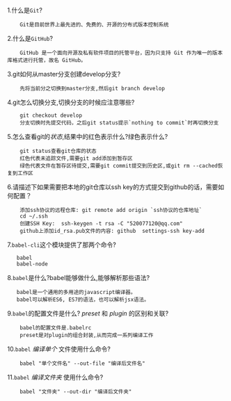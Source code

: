 
1.什么是`Git`?

```
    Git是目前世界上最先进的、免费的、开源的分布式版本控制系统
```

2.什么是`GitHub`?

```
    GitHub 是一个面向开源及私有软件项目的托管平台，因为只支持 Git 作为唯一的版本库格式进行托管，故名 GitHub。
```

3.git如何从master分支创建develop分支?

```
    先将当前分之切换到master分支,然后git branch develop
```

4.git怎么切换分支,切换分支的时候应注意哪些?

```
    git checkout develop
    分支切换时先提交代码，之后git status提示`nothing to commit`时再切换分支
```

5.怎么查看git的*状态*,结果中的红色表示什么?绿色表示什么?

```
    git status查看git仓库的状态
    红色代表未追踪文件,需要git add添加到暂存区
    绿色代表文件在暂存区待提交,需要git commit提交到历史区,或git rm --cached恢复到工作区
```

6.请描述下如果需要把本地的git仓库以ssh key的方式提交到github的话，需要如何配置？

```
    添加ssh协议的远程仓库: git remote add origin `ssh协议的仓库地址`
    cd ~/.ssh
    创建SSH Key:  ssh-keygen -t rsa -C "520077120@qq.com" 
    github上添加id_rsa.pub文件的内容: github  settings-ssh key-add
```

7.`babel-cli`这个模块提供了那两个命令?

```
   babel
   babel-node 
```

8.`babel`是什么?babel能够做什么,能够解析那些语法?

```
   babel是一个通用的多用途的javascript编译器。
   babel可以解析ES6, ES7的语法，也可以解析jsx语法。 
```

9.`babel`的配置文件是什么? *preset* 和 *plugin* 的区别和关联?

```
    babel的配置文件是.babelrc
    preset是对plugin的组合封装,从而完成一系列编译工作
```

10.`babel` *编译单个* 文件使用什么命令?

```
    babel "单个文件名" --out-file "编译后文件名"
```

11.`babel` *编译文件夹* 使用什么命令?

```
    babel "文件夹" --out-dir "编译后文件夹"
```
